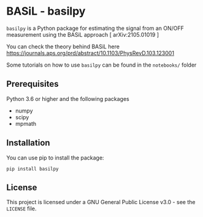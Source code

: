 # BASiL - basilpy
``basilpy`` is a Python package for estimating the signal from an ON/OFF measurement using the BASiL approach [ arXiv:2105.01019 ]

You can check the theory behind BASiL here https://journals.aps.org/prd/abstract/10.1103/PhysRevD.103.123001

Some tutorials on how to use ``basilpy`` can be found in the ``notebooks/`` folder 

Prerequisites
-------------

Python 3.6 or higher and the following packages

  - numpy 
  - scipy
  - mpmath

Installation
------------

You can use pip to install the package:

    pip install basilpy
    
License
-------
This project is licensed under a GNU General Public License v3.0 - see the
``LICENSE`` file.
